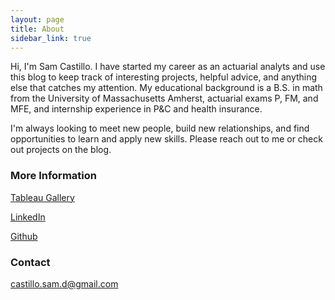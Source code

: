 ```yaml
---
layout: page
title: About
sidebar_link: true
---
```


Hi, I'm Sam Castillo.  I have started my career as an actuarial analyts and use this blog to keep track of interesting projects, helpful advice, and anything else that catches my attention.  My educational background is a B.S. in math from the University of Massachusetts Amherst, actuarial exams P, FM, and MFE, and internship experience in P&C and health insurance.

I'm always looking to meet new people, build new relationships, and find opportunities to learn and apply new skills. Please reach out to me or check out projects on the blog.

### More Information

[Tableau Gallery](public.tableau.com/profile/samuel.castillo#!/)

[LinkedIn](https://www.linkedin.com/in/sdcastillo/)

[Github](https://github.com/sdcastillo)

### Contact 

[castillo.sam.d@gmail.com](mailto:castillo.sam.d@gmail.com)
